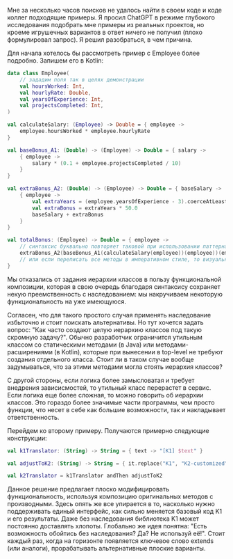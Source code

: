 Мне за несколько часов поисков не удалось найти в своем коде и коде коллег подходящие примеры. Я просил ChatGPT в режиме глубокого исследования подобрать мне примеры из реальных проектов, но кроеме игрушечных вариантов в ответ ничего не получил (плохо формулировал запрос). Я решил разобраться, в чем причина.

Для начала хотелось бы рассмотреть пример с Employee более подробно. Запишем его в Kotlin:

```kotlin
data class Employee(
    // зададим поля так в целях демонстрации
    val hoursWorked: Int,
    val hourlyRate: Double,
    val yearsOfExperience: Int,
    val projectsCompleted: Int,
)

val calculateSalary: (Employee) -> Double = { employee ->
    employee.hoursWorked * employee.hourlyRate
}

val baseBonus_A1: (Double) -> (Employee) -> Double = { salary ->
    { employee ->
        salary * (0.1 + employee.projectsCompleted / 10)
    }
}

val extraBonus_A2: (Double) -> (Employee) -> Double = { baseSalary ->
    { employee ->
        val extraYears = (employee.yearsOfExperience - 3).coerceAtLeast(0)
        val extraBonus = extraYears * 50.0
        baseSalary + extraBonus
    }
}

val totalBonus: (Employee) -> Double = { employee ->
    // синтаксис буквально повторяет таковой при использовании паттерна Decorator
    extraBonus_A2(baseBonus_A1(calculateSalary(employee))(employee))(employee) 
    // или если переписать все методы в императивном стиле, то визуально скрадывается идея подхода
}
```

Мы отказались от задания иерархии классов в пользу функциональной композиции, которая в свою очередь благодаря синтаксису сохраняет некую преемственность с наследованием: мы накручиваем некоторую функциональность на уже имеющуюся.

Согласен, что для такого простого случая применять наследование избыточно и стоит поискать альтернативы. Но тут хочется задать вопрос: "Как часто создают целую иерархию классов под такую скромную задачу?". Обычно разработчик ограничится утильным классом со статическими методами (в Java) или методами-расширениями (в Kotlin), которые при вынесении в top-level не требуют создания отдельного класса. Стоит ли в таком случае вообще задумываться, что за этими методами могла стоять иерархия классов?

С другой стороны, если логика более замысловатая и требует внедрения зависисмостей, то утильный класс перерастет в сервис. Если логика еще более сложная, то можно говорить об иерархии классов. Это гораздо более значимые части программы, чем просто функции, что несет в себе как большие возможности, так и накладывает ответственность.

Перейдем ко второму примеру. Получаются примерно следующие конструкции:

```kotlin
val k1Translator: (String) -> String = { text -> "[K1] $text" }

val adjustToK2: (String) -> String = { it.replace("K1", "K2-customized") }

val k2Translator = k1Translator andThen adjustToK2
```

Данное решение предлагает плоско модифицировать функциональность, используя композицию оригинальных методов с производными. Здесь опять же все упирается в то, насколько нужно поддерживать единый интерфейс, как сильно меняется базовый код K1 и его результаты. Даже без наследования библиотека K1 может постоянно доставлять хлопоты. Глобально же идея понятна: "Есть возможность обойтись без наследования? Да? Не используй её!". Стоит каждый раз, когда на горизонте появляется ключевое слово extends (или аналоги), прорабатывать альтернативные плоские варианты.